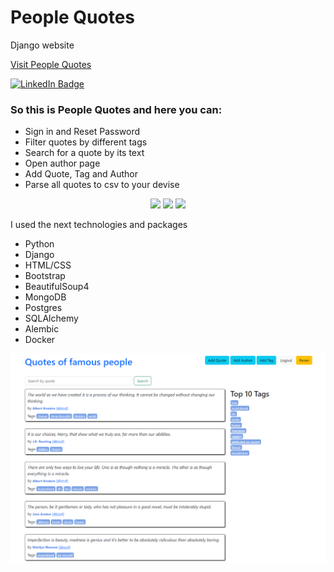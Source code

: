 # People Quotes
Django website

<a href="https://quotes-to-scrape.fly.dev/">Visit People Quotes</a>

<a href="https://www.linkedin.com/in/andrii-svitelskyi-2a4775262/"><img src="https://img.shields.io/badge/LinkedIn-blue?style=for-the-badge&logo=linkedin&logoColor=white" alt="LinkedIn Badge"/></a>

<h3>So this is People Quotes and here you can:</h3>
<ul>
  <li>Sign in and Reset Password</li>
  <li>Filter quotes by different tags</li>
  <li>Search for a quote by its text</li>
   <li>Open author page</li>
  <li>Add Quote, Tag and Author</li>
  <li>Parse all quotes to csv to your devise</li>

</ul>  
<p align="center">
  <img src="https://skillicons.dev/icons?i=py,django,html,css" />
  <img src="https://skillicons.dev/icons?i=postgres,mongodb" />
  <img src="https://skillicons.dev/icons?i=docker,git" />
</p>

I used the next technologies and packages
<ul>
  <li>Python</li>
  <li>Django</li>
  <li>HTML/CSS</li>
  <li>Bootstrap</li>
  <li>BeautifulSoup4</li>
  <li>MongoDB</li>
  <li>Postgres</li>
  <li>SQLAlchemy</li>
  <li>Alembic</li>
  <li>Docker</li>
</ul>  

![plot](site_view/main.png)
